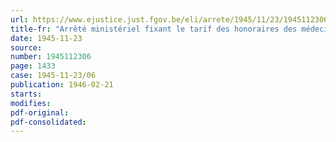 ```yaml
---
url: https://www.ejustice.just.fgov.be/eli/arrete/1945/11/23/1945112306/justel
title-fr: "Arrêté ministériel fixant le tarif des honoraires des médecins appelés à faire partie du Comité d'appel institué par l'arrêté du Régent du 22 novembre 1945"
date: 1945-11-23
source:
number: 1945112306
page: 1433
case: 1945-11-23/06
publication: 1946-02-21
starts:
modifies:
pdf-original:
pdf-consolidated:
---
```


